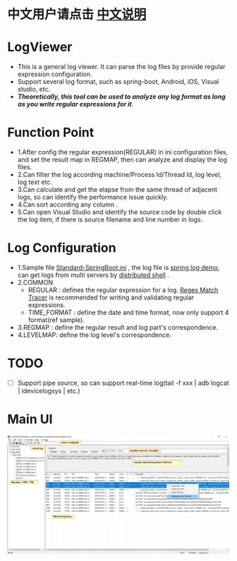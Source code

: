 # 中文用户请点击 [中文说明](README_CN.md)

# LogViewer
  - This is a general log viewer. It can parse the log files by provide  regular expression configuration.
  - Support several log format, such as spring-boot, Android, iOS, Visual studio, etc.
  -  ***Theoretically, this tool can be used to analyze any log format as long as you write regular expressions for it***.
 
# Function Point
  - 1.After config the regular expression(REGULAR) in ini configuration files,  and set the result map in REGMAP, then can analyze and display the log files.
  - 2.Can filter the log according machine/Process Id/Thread Id, log level, log text etc.
  - 3.Can calculate and get the elapse from the same thread of adjacent logs, so can  identify the performance issue quickly.
  - 4.Can sort according any column .
  - 5.Can open Visual Studio and identify the source code by double click the log item,  if there is source filename and line number in logs.
  
# Log Configuration
  - 1.Sample file [Standard-SpringBoot.ini](x64/Release/Dsh-SpringBoot.ini) , the log file is [spring log demo](demos/dsh-springdemo.log), can get logs from multi servers by [distributed shell](https://github.com/fishjam/dsh) .
  - 2.COMMON 
    - REGULAR :  defines the regular expression for a log. [Regex Match Tracer](http://www.regex-match-tracer.com/) is recommended for writing and validating regular expressions.
    - TIME_FORMAT : define the date and time format, now only support 4 format(ref sample). 
  - 3.REGMAP : define the regular result and log part's correspondence. 
  - 4.LEVELMAP: define the log level's correspondence. 

# TODO
 - [ ] Support pipe source, so can support real-time log(tail -f xxx | adb logcat | idevicelogsys | etc.)

# Main UI
![main](doc/main.png)
